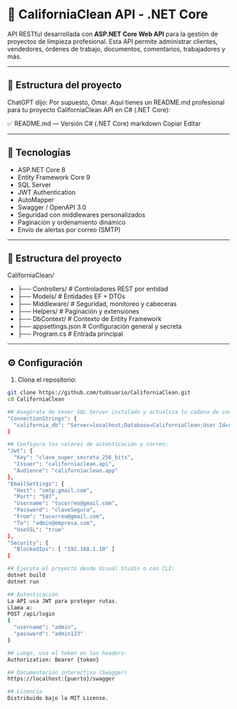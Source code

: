 # 🧼 CaliforniaClean API - .NET Core

API RESTful desarrollada con **ASP.NET Core Web API** para la gestión de proyectos de limpieza profesional. Esta API permite administrar clientes, vendedores, órdenes de trabajo, documentos, comentarios, trabajadores y más.

---

## 📁 Estructura del proyecto
ChatGPT dijo:
Por supuesto, Omar. Aquí tienes un README.md profesional para tu proyecto CaliforniaClean API en C# (.NET Core):

✅ README.md — Versión C# (.NET Core)
markdown
Copiar
Editar

---

## 🚀 Tecnologías

- ASP.NET Core 8
- Entity Framework Core 9
- SQL Server
- JWT Authentication
- AutoMapper
- Swagger / OpenAPI 3.0
- Seguridad con middlewares personalizados
- Paginación y ordenamiento dinámico
- Envío de alertas por correo (SMTP)

---

## 📁 Estructura del proyecto

CaliforniaClean/
  - ├── Controllers/ # Controladores REST por entidad
  - ├── Models/ # Entidades EF + DTOs
  - ├── Middleware/ # Seguridad, monitoreo y cabeceras
  - ├── Helpers/ # Paginación y extensiones
  - ├── DbContext/ # Contexto de Entity Framework
  - ├── appsettings.json # Configuración general y secreta
  - ├── Program.cs # Entrada principal

---

## ⚙️ Configuración

1. Clona el repositorio:

```bash
git clone https://github.com/tuUsuario/CaliforniaClean.git
cd CaliforniaClean

## Asegúrate de tener SQL Server instalado y actualiza tu cadena de conexión en appsettings.json:
"ConnectionStrings": {
  "california_db": "Server=localhost;Database=CaliforniaClean;User Id=sa;Password=TuClave123;"
}

## Configura los valores de autenticación y correo:
"Jwt": {
  "Key": "clave_super_secreta_256_bits",
  "Issuer": "californiaclean.api",
  "Audience": "californiaclean.app"
},
"EmailSettings": {
  "Host": "smtp.gmail.com",
  "Port": "587",
  "Username": "tucorreo@gmail.com",
  "Password": "claveSegura",
  "From": "tucorreo@gmail.com",
  "To": "admin@empresa.com",
  "UseSSL": "true"
},
"Security": {
  "BlockedIps": [ "192.168.1.10" ]
}

## Ejecuta el proyecto desde Visual Studio o con CLI:
dotnet build
dotnet run

## Autenticación
La API usa JWT para proteger rutas.
Llama a:
POST /api/login
{
  "username": "admin",
  "password": "admin123"
}

## Luego, usa el token en los headers:
Authorization: Bearer {token}

## Documentación interactiva (Swagger)
https://localhost:{puerto}/swagger

## Licencia
Distribuido bajo la MIT License.





